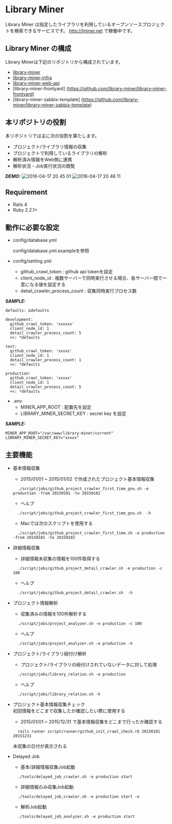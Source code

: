 # Library Miner

Library Miner は指定したライブラリを利用しているオープンソースプロジェクトを検索できるサービスです。
http://lminer.net で稼働中です。

## Library Miner の構成
Library Minerは下記のリポジトリから構成されています。

- [library-miner](https://github.com/library-miner/library-miner) 
- [library-miner-infra](https://github.com/library-miner/library-miner-infra)
- [library-miner-web-api](https://github.com/library-miner/library-miner-web-api)	
- [library-miner-frontyard]	(https://github.com/library-miner/library-miner-frontyard)	
- [library-miner-zabbix-template]	(https://github.com/library-miner/library-miner-zabbix-template)

## 本リポジトリの役割
本リポジトリでは主に次の役割を果たします。
- プロジェクト/ライブラリ情報の収集
- プロジェクトで利用しているライブラリの解析
- 解析済み情報をWeb側に連携
- 解析状況・Job実行状況の閲覧

***DEMO:***
![2016-04-17 20 45 01](https://cloud.githubusercontent.com/assets/3175028/14586778/54312134-04de-11e6-9a02-1c02fb99b8ac.png)
![2016-04-17 20 46 11](https://cloud.githubusercontent.com/assets/3175028/14586780/56053446-04de-11e6-806e-e19312378c10.png)

## Requirement
- Rails 4
- Ruby 2.2.1+

## 動作に必要な設定

* config/database.yml 

     config/database.yml.exampleを参照
     
* config/setting.yml

  - github_crawl_token : github api tokenを設定
  - client_node_id : 複数サーバーで同時実行させる場合、各サーバー間で一意になる値を設定する
  - detail_crawler_process_count : 収集同時実行プロセス数

***SAMPLE:***
```
defaults: &defaults

development:
  github_crawl_token: 'xxxxxx'
  client_node_id: 1
  detail_crawler_process_count: 5
  <<: *defaults

test:
  github_crawl_token: 'xxxxx'
  client_node_id: 1
  detail_crawler_process_count: 1
  <<: *defaults

production:
  github_crawl_token: 'xxxxx'
  client_node_id: 1
  detail_crawler_process_count: 5
  <<: *defaults
```

* .env
  - MINER_APP_ROOT : 配置先を設定
  - LIBRARY_MINER_SECRET_KEY : secret key を設定

***SAMPLE:***
```
MINER_APP_ROOT="/var/www/library-miner/current"
LIBRARY_MINER_SECRET_KEY="xxxxx"
```

## 主要機能

* 基本情報収集		
  -	2015/01/01 ~ 2015/01/02 で作成されたプロジェクト基本情報収集	
  ```
	./script/jobs/github_project_crawler_first_time_gnu.sh -e production -from 20150101 -to 20150102
	```
	
  - ヘルプ
  ```
	./script/jobs/github_project_crawler_first_time_gnu.sh  -h
  ```
	
  -	Macでは次のスクリプトを使用する	
  ```	
	./script/jobs/github_project_crawler_first_time.sh -e production -from 20150101 -to 20150102
  ```
	
* 詳細情報収集		
  -	詳細情報未収集の情報を100件取得する	
  ```
	./script/jobs/github_project_detail_crawler.sh -e production -c 100
  ```
	
  -	ヘルプ
  ```
	./script/jobs/github_project_detail_crawler.sh  -h
  ```
	
* プロジェクト情報解析		
  -	収集済みの情報を100件解析する	
  ```
	./script/jobs/project_analyzer.sh -e production -c 100
	```
	
  - ヘルプ
  ```
	./script/jobs/project_analyzer.sh -e production -h
	```
		
* プロジェクト/ライブラリ紐付け解析		
  -	プロジェクト/ライブラリの紐付けされていないデータに対して処理	
  ```
	./script/jobs/library_relation.sh -e production
	```
		
  -	ヘルプ
  ```
	./script/jobs/library_relation.sh -h
	```
	
* プロジェクト基本情報収集チェック		
  初回情報をどこまで収集したか確認したい際に使用する		
		
  -	2015/01/01 ~ 2015/12/31 で基本情報収集をどこまで行ったか確認する	
  ```
	rails runner script/runner/github_init_crawl_check.rb 20150101 20151231
	```
	
	未収集の日付が表示される
		
		
* Delayed Job		
  -	基本/詳細情報収集Job起動	
  ```
	./tools/delayed_job_crawler.sh -e production start	
	```	
  -	詳細情報のみ収集Job起動	
  ```
	./tools/delayed_job_crawler.sh -e production start -o	
	```
	
  -	解析Job起動	
  ```
	./tools/delayed_job_analyzer.sh -e production start	
  ```
